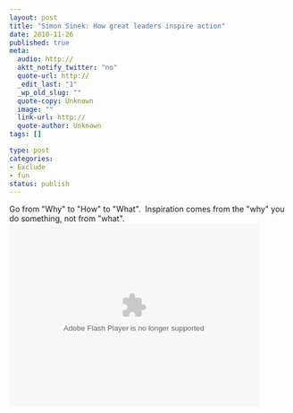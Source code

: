 ```yaml
--- 
layout: post
title: "Simon Sinek: How great leaders inspire action"
date: 2010-11-26
published: true
meta: 
  audio: http://
  aktt_notify_twitter: "no"
  quote-url: http://
  _edit_last: "1"
  _wp_old_slug: ""
  quote-copy: Unknown
  image: ""
  link-url: http://
  quote-author: Unknown
tags: []

type: post
categories: 
- Exclude
- fun
status: publish
---
```

Go from "Why" to "How" to "What".  Inspiration comes from the "why" you do something, not from "what".<object height="326" width="446"><param name="movie" value="http://video.ted.com/assets/player/swf/EmbedPlayer.swf" /><param name="allowFullScreen" value="true" /><param name="allowScriptAccess" value="always" /><param name="wmode" value="transparent" /><param name="bgColor" value="#ffffff" /> <param name="flashvars" value="vu=http://video.ted.com/talks/dynamic/SimonSinek_2009X-medium.flv&su=http://images.ted.com/images/ted/tedindex/embed-posters/SimonSinek-2009X.embed_thumbnail.jpg&vw=432&vh=240&ap=0&ti=848&introDuration=15330&adDuration=4000&postAdDuration=830&adKeys=talk=simon_sinek_how_great_leaders_inspire_action;year=2009;theme=not_business_as_usual;theme=unconventional_explanations;theme=a_taste_of_tedx;theme=new_on_ted_com;event=TEDxPuget+Sound+;&preAdTag=tconf.ted/embed;tile=1;sz=512x288;" /><embed allowfullscreen="true" src="http://video.ted.com/assets/player/swf/EmbedPlayer.swf" allowscriptaccess="always" wmode="transparent" type="application/x-shockwave-flash" height="326" flashvars="vu=http://video.ted.com/talks/dynamic/SimonSinek_2009X-medium.flv&su=http://images.ted.com/images/ted/tedindex/embed-posters/SimonSinek-2009X.embed_thumbnail.jpg&vw=432&vh=240&ap=0&ti=848&introDuration=15330&adDuration=4000&postAdDuration=830&adKeys=talk=simon_sinek_how_great_leaders_inspire_action;year=2009;theme=not_business_as_usual;theme=unconventional_explanations;theme=a_taste_of_tedx;theme=new_on_ted_com;event=TEDxPuget+Sound+;" pluginspace="http://www.macromedia.com/go/getflashplayer" width="446" bgcolor="#ffffff"></embed></object>
